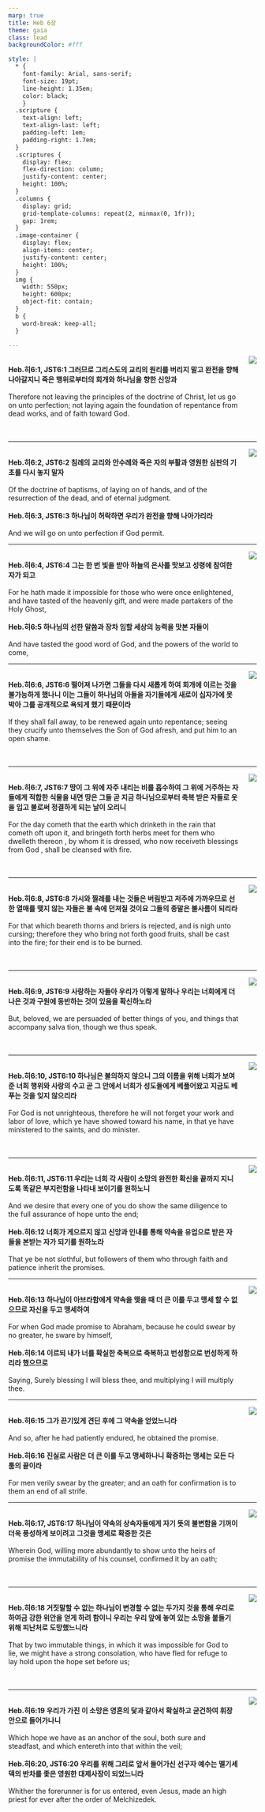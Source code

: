 ```yaml
---
marp: true
title: Heb 6장
theme: gaia
class: lead
backgroundColor: #fff

style: |
  * {
    font-family: Arial, sans-serif;
    font-size: 19pt;
    line-height: 1.35em;
    color: black;
    }
  .scripture {
    text-align: left;
    text-align-last: left;
    padding-left: 1em;
    padding-right: 1.7em;
  }
  .scriptures {
    display: flex;
    flex-direction: column;
    justify-content: center;
    height: 100%;
  }
  .columns {
    display: grid;
    grid-template-columns: repeat(2, minmax(0, 1fr));
    gap: 1rem;
  }
  .image-container {
    display: flex;
    align-items: center;
    justify-content: center;
    height: 100%;
  }
  img {
    width: 550px;
    height: 600px;
    object-fit: contain;
  }
  b {
    word-break: keep-all;
  }

---
```


<div class="columns">
  <div class="scriptures">
    <br>
    <div class="scripture">
      <b>Heb.히6:1, JST6:1 그러므로 그리스도의 교리의 원리를 버리지 말고 완전을 향해 나아갈지니 죽은 행위로부터의 회개와 하나님을 향한 신앙과 
      </b>
    </div>
    <br>
    <div class="scripture">Therefore not leaving the principles of the doctrine of Christ, let us go on unto perfection; not laying again the foundation of repentance from dead works, and of faith toward God. 
    </div>
    <br>
    <div class="scripture">
      <b>
      </b>
    </div>
    <br>
    <div class="scripture">
    </div>         
  </div>
  <div class="image-container">
    <img src='../../pictures/picture_165.jpg'>
  </div>
</div>

---

<div class="columns">
  <div class="scriptures">
    <br>
    <div class="scripture">
      <b>Heb.히6:2, JST6:2 침례의 교리와 안수례와 죽은 자의 부활과 영원한 심판의 기초를 다시 놓지 말자 
      </b>
    </div>
    <br>
    <div class="scripture">Of the doctrine of baptisms, of laying on of hands, and of the resurrection of the dead, and of eternal judgment. 
    </div>
    <br>
    <div class="scripture">
      <b>Heb.히6:3, JST6:3 하나님이 허락하면 우리가 완전을 향해 나아가리라 
      </b>
    </div>
    <br>
    <div class="scripture">And we will go on unto perfection if God permit. 
    </div>         
  </div>
  <div class="image-container">
    <img src='../../pictures/picture_70.jpg'>
  </div>
</div>

---

<div class="columns">
  <div class="scriptures">
    <br>
    <div class="scripture">
      <b>Heb.히6:4, JST6:4 그는 한 번 빛을 받아 하늘의 은사를 맛보고 성령에 참여한 자가 되고 
      </b>
    </div>
    <br>
    <div class="scripture">For he hath made it impossible for those who were once enlightened, and have tasted of the heavenly gift, and were made partakers of the Holy Ghost, 
    </div>
    <br>
    <div class="scripture">
      <b>Heb.히6:5 하나님의 선한 말씀과 장차 임할 세상의 능력을 맛본 자들이 
      </b>
    </div>
    <br>
    <div class="scripture">And have tasted the good word of God, and the powers of the world to come, 
    </div>         
  </div>
  <div class="image-container">
    <img src='../../pictures/picture_119.jpg'>
  </div>
</div>

---

<div class="columns">
  <div class="scriptures">
    <br>
    <div class="scripture">
      <b>Heb.히6:6, JST6:6 떨어져 나가면 그들을 다시 새롭게 하여 회개에 이르는 것을 불가능하게 했나니 이는 그들이 하나님의 아들을 자기들에게 새로이 십자가에 못 박아 그를 공개적으로 욕되게 했기 때문이라 
      </b>
    </div>
    <br>
    <div class="scripture">If they shall fall away, to be renewed again unto repentance; seeing they crucify unto themselves the Son of God afresh, and put him to an open shame. 
    </div>
    <br>
    <div class="scripture">
      <b>
      </b>
    </div>
    <br>
    <div class="scripture">
    </div>         
  </div>
  <div class="image-container">
    <img src='../../pictures/picture_69.jpg'>
  </div>
</div>

---

<div class="columns">
  <div class="scriptures">
    <br>
    <div class="scripture">
      <b>Heb.히6:7, JST6:7 땅이 그 위에 자주 내리는 비를 흡수하여 그 위에 거주하는 자들에게 적합한 식물을 내면 땅은 그들 곧 지금 하나님으로부터 축복 받은 자들로 옷을 입고 불로써 정결하게 되는 날이 오리니 
      </b>
    </div>
    <br>
    <div class="scripture">For the day cometh that the earth which drinketh in the rain that cometh oft upon it, and bringeth forth herbs meet for them who dwelleth thereon , by whom it is dressed, who now receiveth blessings from God , shall be cleansed with fire. 
    </div>
    <br>
    <div class="scripture">
      <b>
      </b>
    </div>
    <br>
    <div class="scripture">
    </div>         
  </div>
  <div class="image-container">
    <img src='../../pictures/picture_133.jpg'>
  </div>
</div>

---

<div class="columns">
  <div class="scriptures">
    <br>
    <div class="scripture">
      <b>Heb.히6:8, JST6:8 가시와 찔레를 내는 것들은 버림받고 저주에 가까우므로 선한 열매를 맺지 않는 자들은 불 속에 던져질 것이요 그들의 종말은 불사름이 되리라 
      </b>
    </div>
    <br>
    <div class="scripture">For that which beareth thorns and briers is rejected, and is nigh unto cursing; therefore they who bring not forth good fruits, shall be cast into the fire; for their end is to be burned. 
    </div>
    <br>
    <div class="scripture">
      <b>
      </b>
    </div>
    <br>
    <div class="scripture">
    </div>         
  </div>
  <div class="image-container">
    <img src='../../pictures/picture_46.jpg'>
  </div>
</div>

---

<div class="columns">
  <div class="scriptures">
    <br>
    <div class="scripture">
      <b>Heb.히6:9, JST6:9 사랑하는 자들아 우리가 이렇게 말하나 우리는 너희에게 더 나은 것과 구원에 동반하는 것이 있음을 확신하노라 
      </b>
    </div>
    <br>
    <div class="scripture">But, beloved, we are persuaded of better things of you, and things that accompany salva tion, though we thus speak. 
    </div>
    <br>
    <div class="scripture">
      <b>
      </b>
    </div>
    <br>
    <div class="scripture">
    </div>         
  </div>
  <div class="image-container">
    <img src='../../pictures/picture_40.jpg'>
  </div>
</div>

---

<div class="columns">
  <div class="scriptures">
    <br>
    <div class="scripture">
      <b>Heb.히6:10, JST6:10 하나님은 불의하지 않으니 그의 이름을 위해 너희가 보여준 너희 행위와 사랑의 수고 곧 그 안에서 너희가 성도들에게 베풀어왔고 지금도 베푸는 것을 잊지 않으리라 
      </b>
    </div>
    <br>
    <div class="scripture">For God is not unrighteous, therefore he will not forget your work and labor of love, which ye have showed toward his name, in that ye have ministered to the saints, and do minister. 
    </div>
    <br>
    <div class="scripture">
      <b>
      </b>
    </div>
    <br>
    <div class="scripture">
    </div>         
  </div>
  <div class="image-container">
    <img src='../../pictures/picture_64.jpg'>
  </div>
</div>

---

<div class="columns">
  <div class="scriptures">
    <br>
    <div class="scripture">
      <b>Heb.히6:11, JST6:11 우리는 너희 각 사람이 소망의 완전한 확신을 끝까지 지니도록 똑같은 부지런함을 나타내 보이기를 원하노니 
      </b>
    </div>
    <br>
    <div class="scripture">And we desire that every one of you do show the same diligence to the full assurance of hope unto the end; 
    </div>
    <br>
    <div class="scripture">
      <b>Heb.히6:12 너희가 게으르지 않고 신앙과 인내를 통해 약속을 유업으로 받은 자들을 본받는 자가 되기를 원하노라 
      </b>
    </div>
    <br>
    <div class="scripture">That ye be not slothful, but followers of them who through faith and patience inherit the promises. 
    </div>         
  </div>
  <div class="image-container">
    <img src='../../pictures/picture_129.jpg'>
  </div>
</div>

---

<div class="columns">
  <div class="scriptures">
    <br>
    <div class="scripture">
      <b>Heb.히6:13 하나님이 아브라함에게 약속을 맺을 때 더 큰 이를 두고 맹세 할 수 없으므로 자신을 두고 맹세하여 
      </b>
    </div>
    <br>
    <div class="scripture">For when God made promise to Abraham, because he could swear by no greater, he sware by himself, 
    </div>
    <br>
    <div class="scripture">
      <b>Heb.히6:14 이르되 내가 너를 확실한 축복으로 축복하고 번성함으로 번성하게 하리라 했으므로 
      </b>
    </div>
    <br>
    <div class="scripture">Saying, Surely blessing I will bless thee, and multiplying I will multiply thee. 
    </div>         
  </div>
  <div class="image-container">
    <img src='../../pictures/picture_171.jpg'>
  </div>
</div>

---

<div class="columns">
  <div class="scriptures">
    <br>
    <div class="scripture">
      <b>Heb.히6:15 그가 끈기있게 견딘 후에 그 약속을 얻었느니라 
      </b>
    </div>
    <br>
    <div class="scripture">And so, after he had patiently endured, he obtained the promise. 
    </div>
    <br>
    <div class="scripture">
      <b>Heb.히6:16 진실로 사람은 더 큰 이를 두고 맹세하나니 확증하는 맹세는 모든 다툼의 끝이라 
      </b>
    </div>
    <br>
    <div class="scripture">For men verily swear by the greater; and an oath for confirmation is to them an end of all strife. 
    </div>         
  </div>
  <div class="image-container">
    <img src='../../pictures/picture_108.jpg'>
  </div>
</div>

---

<div class="columns">
  <div class="scriptures">
    <br>
    <div class="scripture">
      <b>Heb.히6:17, JST6:17 하나님이 약속의 상속자들에게 자기 뜻의 불변함을 기꺼이 더욱 풍성하게 보이려고 그것을 맹세로 확증한 것은 
      </b>
    </div>
    <br>
    <div class="scripture">Wherein God, willing more abundantly to show unto the heirs of promise the immutability of his counsel, confirmed it by an oath; 
    </div>
    <br>
    <div class="scripture">
      <b>
      </b>
    </div>
    <br>
    <div class="scripture">
    </div>         
  </div>
  <div class="image-container">
    <img src='../../pictures/picture_155.jpg'>
  </div>
</div>

---

<div class="columns">
  <div class="scriptures">
    <br>
    <div class="scripture">
      <b>Heb.히6:18 거짓말할 수 없는 하나님이 변경할 수 없는 두가지 것을 통해 우리로 하여금 강한 위안을 얻게 하려 함이니 우리는 우리 앞에 놓여 있는 소망을 붙들기 위해 피난처로 도망했느니라 
      </b>
    </div>
    <br>
    <div class="scripture">That by two immutable things, in which it was impossible for God to lie, we might have a strong consolation, who have fled for refuge to lay hold upon the hope set before us; 
    </div>
    <br>
    <div class="scripture">
      <b>
      </b>
    </div>
    <br>
    <div class="scripture">
    </div>         
  </div>
  <div class="image-container">
    <img src='../../pictures/picture_17.jpg'>
  </div>
</div>

---

<div class="columns">
  <div class="scriptures">
    <br>
    <div class="scripture">
      <b>Heb.히6:19 우리가 가진 이 소망은 영혼의 닻과 같아서 확실하고 굳건하여 휘장 안으로 들어가나니 
      </b>
    </div>
    <br>
    <div class="scripture">Which hope we have as an anchor of the soul, both sure and steadfast, and which entereth into that within the veil; 
    </div>
    <br>
    <div class="scripture">
      <b>Heb.히6:20, JST6:20 우리를 위해 그리로 앞서 들어가신 선구자 예수는 멜기세덱의 반차를 좇은 영원한 대제사장이 되었느니라 
      </b>
    </div>
    <br>
    <div class="scripture">Whither the forerunner is for us entered, even Jesus, made an high priest for ever after the order of Melchizedek.
    </div>         
  </div>
  <div class="image-container">
    <img src='../../pictures/picture_62.jpg'>
  </div>
</div>

